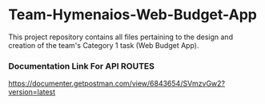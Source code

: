 # Team-Hymenaios-Web-Budget-App
This project repository contains all files pertaining to the design and creation of the team's Category 1 task (Web Budget App).

### Documentation Link For API ROUTES
https://documenter.getpostman.com/view/6843654/SVmzvGw2?version=latest
